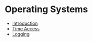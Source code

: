 # Operating Systems

- [Introduction](00_intro.md)
- [Time Access](00_intro.md)
- [Logging](00_intro.md)